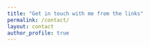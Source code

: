 ```yaml
---
title: "Get in touch with me from the links"
permalink: /contact/
layout: contact
author_profile: true
---
```

